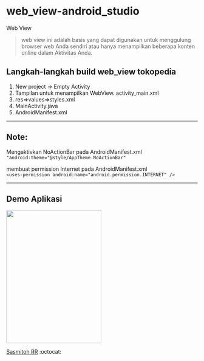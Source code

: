 # web_view-android_studio
Web View
>web view ini adalah basis yang dapat digunakan untuk menggulung browser web Anda sendiri atau hanya menampilkan beberapa konten online dalam Aktivitas Anda. 
## Langkah-langkah build web_view tokopedia 
<ol>
   <li>New project -> Empty Activity </li>
   <li>Tampilan untuk menampilkan WebView.
activity_main.xml</li>
   <li>res=>values=>styles.xml </li>
   <li> MainActivity.java</li>
   <li> AndroidManifest.xml</li>
</ol>
<hr/>

## Note:
Mengaktivkan NoActionBar pada AndroidManifest.xml<br>
```"android:theme="@style/AppTheme.NoActionBar"```<br><p>
membuat permission Internet pada AndroidManifest.xml<br>
```<uses-permission android:name="android.permission.INTERNET" />```
<hr/>

## Demo Aplikasi
<img src="https://github.com/sasmitoh/web_view-android_studio/blob/master/demo.jpg" width="250" height="350" />

[Sasmitoh RR](http://sasmitohrr.web.id)
:octocat:
